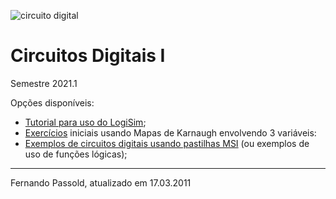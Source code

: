 ![circuito digital](https://images.unsplash.com/photo-1517077304055-6e89abbf09b0?ixlib=rb-1.2.1&ixid=MXwxMjA3fDB8MHxwaG90by1wYWdlfHx8fGVufDB8fHw%3D&auto=format&fit=crop&w=1650&q=80)

# Circuitos Digitais I

Semestre 2021.1

Opções disponíveis:

* [Tutorial para uso do LogiSim](Uso_LogiSim.html);
* [Exercícios](exe_mapas_K_2021_1/exemplos_mapas_K3.html) iniciais usando Mapas de Karnaugh envolvendo 3 variáveis:
* [Exemplos de circuitos digitais usando pastilhas MSI](MSI_exemplos/exercicios_01.html) (ou exemplos de uso de funções lógicas);



---

Fernando Passold, atualizado em 17.03.2011

